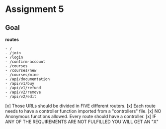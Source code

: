 # Assignment 5

## Goal

**routes**

```
- /
- /join
- /login
- /confirm-account
- /courses
- /courses/new
- /courses/mine
- /api/documentation
- /api/v1/buy
- /api/v1/refund
- /api/v2/remove
- /api/v2/edit
```

[x] Those URLs should be divided in FIVE different routers.
[x] Each route needs to have a controller function imported from a "controllers" file.
[x] NO Anonymous functions allowed. Every route should have a controller.
[x] IF ANY OF THE REQUIREMENTS ARE NOT FULFILLED YOU WILL GET AN "X"

